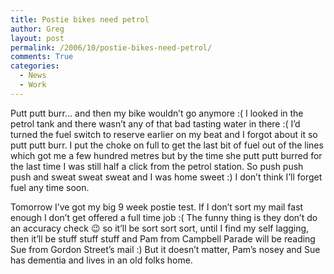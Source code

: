 ```yaml
---
title: Postie bikes need petrol
author: Greg
layout: post
permalink: /2006/10/postie-bikes-need-petrol/
comments: True
categories:
  - News
  - Work
---
```

Putt putt burr… and then my bike wouldn’t go anymore :( I looked in the petrol tank and there wasn’t any of that bad tasting water in there :( I’d turned the fuel switch to reserve earlier on my beat and I forgot about it so putt putt burr. I put the choke on full to get the last bit of fuel out of the lines which got me a few hundred metres but by the time she putt putt burred for the last time I was still half a click from the petrol station. So push push push and sweat sweat sweat and I was home sweet :) I don’t think I’ll forget fuel any time soon.

Tomorrow I’ve got my big 9 week postie test. If I don’t sort my mail fast enough I don’t get offered a full time job :( The funny thing is they don’t do an accuracy check 😉 so it’ll be sort sort sort, until I find my self lagging, then it’ll be stuff stuff stuff and Pam from Campbell Parade will be reading Sue from Gordon Street’s mail :) But it doesn’t matter, Pam’s nosey and Sue has dementia and lives in an old folks home.